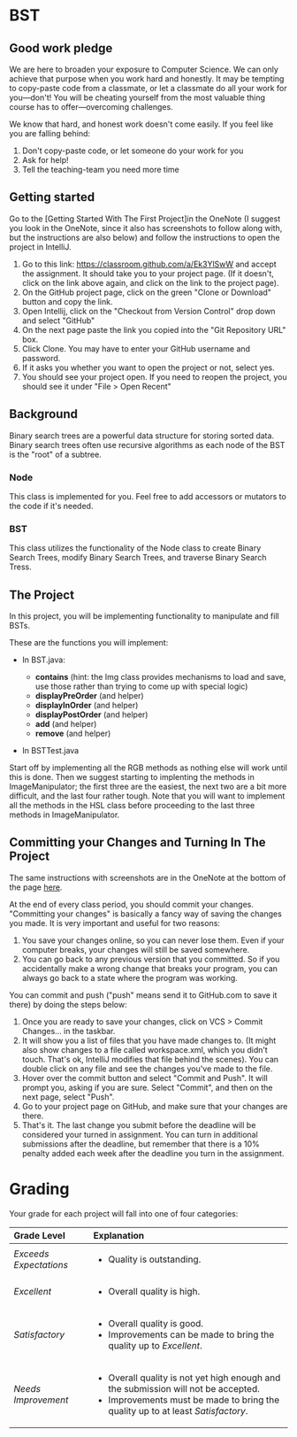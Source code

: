 BST
=========

Good work pledge
-----
We are here to broaden your exposure to Computer Science. We can only achieve that purpose when you work hard and honestly. It may be tempting to copy-paste code from a classmate, or let a classmate do all your work for you—don't! You will be cheating yourself from the most valuable thing course has to offer—overcoming challenges.

We know that hard, and honest work doesn't come easily. If you feel like you are falling behind:

1. Don't copy-paste code, or let someone do your work for you
2. Ask for help!
3. Tell the teaching-team you need more time 

Getting started
-----
Go to the [Getting Started With The First Project]in the OneNote (I suggest you look in the OneNote, since it also has screenshots to follow along with, but the instructions are also below) and follow the instructions to open the project in IntelliJ.

1. Go to this link: https://classroom.github.com/a/Ek3YlSwW and accept the assignment. It should take you to your project page. (If it doesn't, click on the link above again, and click on the link to the project page).
2. On the GitHub project page, click on the green "Clone or Download" button and copy the link.
3. Open Intellij, click on the "Checkout from Version Control" drop down and select "GitHub"
4. On the next page paste the link you copied into the "Git Repository URL" box. 
5. Click Clone. You may have to enter your GitHub username and password.
6. If it asks you whether you want to open the project or not, select yes.
7. You should see your project open. If you need to reopen the project, you should see it under "File > Open Recent"

Background
-----
Binary search trees are a powerful data structure for storing sorted data. Binary search trees often use recursive algorithms
as each node of the BST is the "root" of a subtree. 

### Node

This class is implemented for you. Feel free to add accessors or mutators to the code if it's needed. 

### BST

This class utilizes the functionality of the Node class to create Binary Search Trees, modify Binary
Search Trees, and traverse Binary Search Tress.


The Project
-----
In this project, you will be implementing functionality to manipulate and fill BSTs.


These are the functions you will implement:

- In BST.java:
    - **contains** (hint: the Img class provides mechanisms to load and save, use those rather than trying to come up with special logic)
    - **displayPreOrder** (and helper)
    - **displayInOrder** (and helper)
    - **displayPostOrder** (and helper)
    - **add** (and helper)
    - **remove** (and helper)

- In BSTTest.java
    
Start off by implementing all the RGB methods as nothing else will work until this is done. Then we suggest starting to implenting the methods in ImageManipulator; the first three are the easiest, the next two are a bit more difficult, and the last four rather tough. Note that you will want to implement all the methods in the HSL class before proceeding to the last three methods in ImageManipulator.
    
Committing your Changes and Turning In The Project
-----
The same instructions with screenshots are in the OneNote at the bottom of the page [here](https://holynamesseattle.sharepoint.com/sites/Section_6558/_layouts/OneNote.aspx?id=%2Fsites%2FSection_6558%2FSiteAssets%2FProjects%20in%20Comp%20Sci%20-%20Mon-Wed%2019-20%20Notebook&wd=target%28Class%20Overview.one%7C74AD5220-0070-4A9A-BD5E-85B1624E453C%2FGetting%20Started%20With%20A%20Project%7C127DA7EC-BEEC-4463-BE97-A79C378AD455%2F%29).

At the end of every class period, you should commit your changes. "Committing your changes" is basically a fancy way of saving the changes you made. It is very important and useful for two reasons:

1. You save your changes online, so you can never lose them. Even if your computer breaks, your changes will still be saved somewhere.
2. You can go back to any previous version that you committed. So if you accidentally make a wrong change that breaks your program, you can always go back to a state where the program was working.

You can commit and push ("push" means send it to GitHub.com to save it there) by doing the steps below:

1. Once you are ready to save your changes, click on VCS > Commit Changes… in the taskbar. 
2. It will show you a list of files that you have made changes to. (It might also show changes to a file called workspace.xml, which you didn’t touch. That's ok, IntelliJ modifies that file behind the scenes). You can double click on any file and see the changes you've made to the file. 
3. Hover over the commit button and select "Commit and Push". It will prompt you, asking if you are sure. Select "Commit", and then on the next page, select "Push".
4. Go to your project page on GitHub, and make sure that your changes are there. 
5. That's it. The last change you submit before the deadline will be considered your turned in assignment. You can turn in additional submissions after the deadline, but remember that there is a 10% penalty added each week after the deadline you turn in the assignment.

# Grading

Your grade for each project will fall into one of four categories:

| Grade Level         | Explanation |
| :------------------ |:----------- |
| *Exceeds Expectations*        | <ul><li>Quality is outstanding.</li></ul> |
| *Excellent*                   | <ul><li>Overall quality is high.</li></ul> |
| *Satisfactory*                | <ul><li>Overall quality is good.</li><li>Improvements can be made to bring the quality up to <i>Excellent</i>.</li></ul> |
| *Needs Improvement*           | <ul><li>Overall quality is not yet high enough and the submission will not be accepted.</li><li>Improvements must be made to bring the quality up to at least <i>Satisfactory</i>.</li></ul> |
